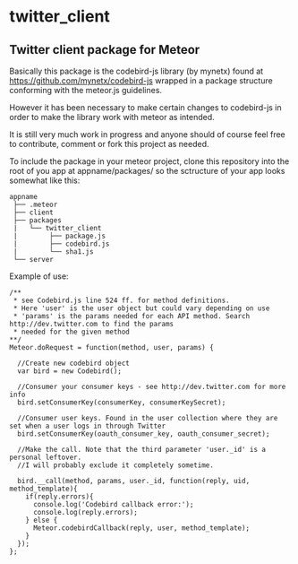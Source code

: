 twitter_client
==============

Twitter client package for Meteor
---------------------------------

Basically this package is the codebird-js library (by mynetx) found at
https://github.com/mynetx/codebird-js wrapped in a package structure conforming
with the meteor.js guidelines.

However it has been necessary to make certain changes to codebird-js in order to
make the library work with meteor as intended.

It is still very much work in progress and anyone should of course feel free
to contribute, comment or fork this project as needed.

To include the package in your meteor project, clone this repository into the
root of you app at appname/packages/ so the sctructure of your app looks
somewhat like this:

```
appname
 ├── .meteor
 ├── client
 ├── packages
 |   └── twitter_client
 |        ├── package.js
 |        ├── codebird.js
 |        └── sha1.js
 └── server
```

Example of use:

```
/**
 * see Codebird.js line 524 ff. for method definitions.
 * Here 'user' is the user object but could vary depending on use
 * 'params' is the params needed for each API method. Search http://dev.twitter.com to find the params
 * needed for the given method
**/
Meteor.doRequest = function(method, user, params) {

  //Create new codebird object
  var bird = new Codebird();

  //Consumer your consumer keys - see http://dev.twitter.com for more info
  bird.setConsumerKey(consumerKey, consumerKeySecret);

  //Consumer user keys. Found in the user collection where they are set when a user logs in through Twitter
  bird.setConsumerKey(oauth_consumer_key, oauth_consumer_secret);

  //Make the call. Note that the third parameter 'user._id' is a personal leftover.
  //I will probably exclude it completely sometime.
  
  bird.__call(method, params, user._id, function(reply, uid, method_template){
    if(reply.errors){
      console.log('Codebird callback error:');
      console.log(reply.errors);
    } else {
      Meteor.codebirdCallback(reply, user, method_template);
    }
  });
};
```
